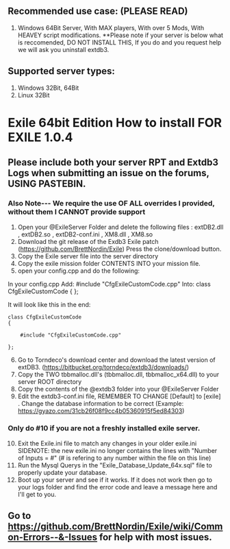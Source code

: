 ## Recommended use case: (PLEASE READ)
1. Windows 64Bit Server, With MAX players, With over 5 Mods, With HEAVEY script modifications.
**Please note if your server is below what is reccomended, DO NOT INSTALL THIS, If you do and you request help we will ask you uninstall extdb3.
## Supported server types:
1. Windows 32Bit, 64Bit
2. Linux 32Bit
# Exile 64bit Edition How to install FOR EXILE 1.0.4
## Please include both your server RPT and Extdb3 Logs when submitting an issue on the forums, USING PASTEBIN.
### Also Note--- We require the use OF ALL overrides I provided, without them I CANNOT provide support
1. Open your @ExileServer Folder and delete the following files : extDB2.dll , extDB2.so , extDB2-conf.ini , XM8.dll , XM8.so
2. Download the git release of the Exdb3 Exile patch (https://github.com/BrettNordin/Exile) Press the clone/download button.
3. Copy the Exile server file into the server directory
4. Copy the exile mission folder CONTENTS INTO your mission file.
5. open your config.cpp and do the following:

In your config.cpp 
Add: #include "CfgExileCustomCode.cpp" 
Into:
class CfgExileCustomCode 
{
};

It will look like this in the end: 

    class CfgExileCustomCode 
    {

        #include "CfgExileCustomCode.cpp" 
    
    };



6. Go to Torndeco's download center and download the latest version of extDB3. (https://bitbucket.org/torndeco/extdb3/downloads/)
7. Copy the TWO tbbmalloc.dll's (tbbmalloc.dll, tbbmalloc_x64.dll) to your server ROOT directory
8. Copy the contents of the @extdb3 folder into your @ExileServer Folder
9. Edit the extdb3-conf.ini file, REMEMBER TO CHANGE [Default] to [exile] . Change the database information to be correct (Example: https://gyazo.com/31cb26f08f9cc4b05360915f5ed84303)
### Only do #10 if you are not a freshly installed exile server. 
10. Exit the Exile.ini file to match any changes in your older exile.ini
 SIDENOTE: the new exile.ini no longer contains the lines with "Number of Inputs = #" (# is refering to any number within the file on this line)
11. Run the Mysql Querys in the "Exile_Database_Update_64x.sql" file to properly update your database.
12. Boot up your server and see if it works. If it does not work then go to your logs folder and find the error code and leave a message here and I'll get to you.

## Go to https://github.com/BrettNordin/Exile/wiki/Common-Errors--&-Issues for help with most issues.
